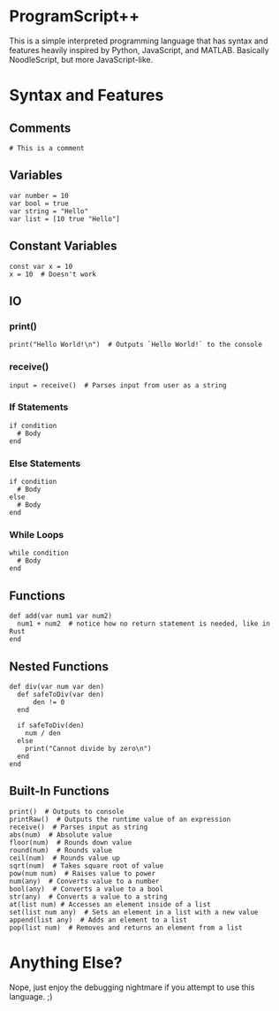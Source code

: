 # ProgramScript++
This is a simple interpreted programming language that has syntax and features heavily inspired by Python, JavaScript, and MATLAB. Basically NoodleScript, but more JavaScript-like.

# Syntax and Features
## Comments
```
# This is a comment
```
## Variables
```
var number = 10
var bool = true
var string = "Hello"
var list = [10 true "Hello"]
```
## Constant Variables
```
const var x = 10
x = 10  # Doesn't work
```
## IO
### print()
```
print("Hello World!\n")  # Outputs `Hello World!` to the console
```
### receive()
```
input = receive()  # Parses input from user as a string
```
### If Statements
```
if condition
  # Body
end
```
### Else Statements
```
if condition
  # Body
else
  # Body
end
```
### While Loops
```
while condition
  # Body
end
```
## Functions
```
def add(var num1 var num2)
  num1 + num2  # notice how no return statement is needed, like in Rust
end
```
## Nested Functions
```
def div(var num var den)
  def safeToDiv(var den)
      den != 0
  end

  if safeToDiv(den)
    num / den
  else
    print("Cannot divide by zero\n")
  end
end
```
## Built-In Functions
```
print()  # Outputs to console
printRaw()  # Outputs the runtime value of an expression
receive()  # Parses input as string
abs(num)  # Absolute value
floor(num)  # Rounds down value
round(num)  # Rounds value
ceil(num)  # Rounds value up
sqrt(num)  # Takes square root of value
pow(num num)  # Raises value to power
num(any)  # Converts value to a number
bool(any)  # Converts a value to a bool
str(any)  # Converts a value to a string
at(list num) # Accesses an element inside of a list
set(list num any)  # Sets an element in a list with a new value
append(list any)  # Adds an element to a list
pop(list num)  # Removes and returns an element from a list
```
# Anything Else?
Nope, just enjoy the debugging nightmare if you attempt to use this language. ;)
